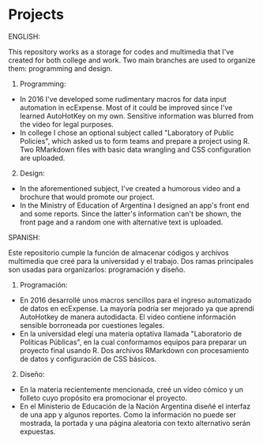 # Projects

ENGLISH:

This repository works as a storage for codes and multimedia that I've created for both college and work. Two main branches are used to organize them: programming and design.

1) Programming:
- In 2016 I've developed some rudimentary macros for data input automation in ecExpense. Most of it could be improved since I've learned AutoHotKey on my own. Sensitive information was blurred from the video for legal purposes.
- In college I chose an optional subject called "Laboratory of Public Policies", which asked us to form teams and prepare a project using R. Two RMarkdown files with basic data wrangling and CSS configuration are uploaded.

2) Design:
- In the aforementioned subject, I've created a humorous video and a brochure that would promote our project.
- In the Ministry of Education of Argentina I designed an app's front end and some reports. Since the latter's information can't be shown, the front page and a random one with alternative text is uploaded.

SPANISH:

Este repositorio cumple la función de almacenar códigos y archivos multimedia que creé para la universidad y el trabajo. Dos ramas principales son usadas para organizarlos: programación y diseño.

1) Programación:
- En 2016 desarrollé unos macros sencillos para el ingreso automatizado de datos en ecExpense. La mayoría podría ser mejorado ya que aprendí AutoHotkey de manera autodidacta. El video contiene información sensible borroneada por cuestiones legales.
- En la universidad elegí una materia optativa llamada "Laboratorio de Políticas Públicas", en la cual conformamos equipos para preparar un proyecto final usando R. Dos archivos RMarkdown con procesamiento de datos y configuración de CSS básicos.

2) Diseño:
- En la materia recientemente mencionada, creé un video cómico y un folleto cuyo propósito era promocionar el proyecto.
- En el Ministerio de Educación de la Nación Argentina diseñé el interfaz de una app y algunos reportes. Como la información no puede ser mostrada, la portada y una página aleatoria con texto alternativo serán expuestas.
